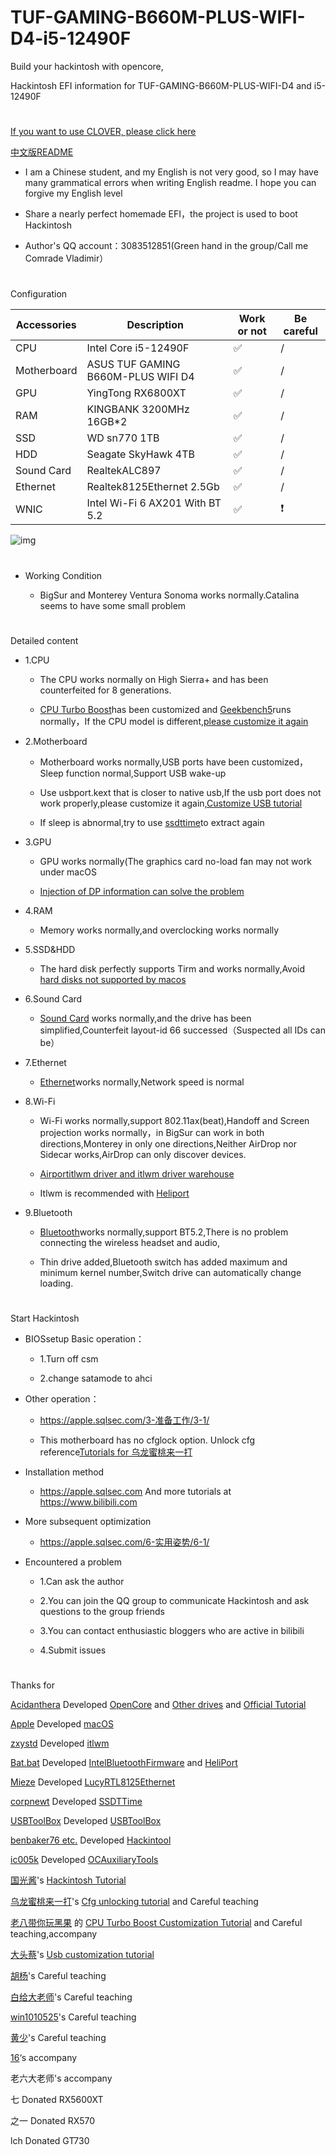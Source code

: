 # TUF-GAMING-B660M-PLUS-WIFI-D4-i5-12490F
 
 Build your hackintosh with opencore, 
 
 Hackintosh EFI information for TUF-GAMING-B660M-PLUS-WIFI-D4 and i5-12490F
 #
 [If you want to use CLOVER, please click here](https://github.com/dawalishi0821/Hackintosh-TUF-GAMING-B660M-PLUS-WIFI-D4-i5-12490F/tree/CLOVER)

[中文版README](https://github.com/dawalishi0821/Hackintosh-TUF-GAMING-B660M-PLUS-WIFI-D4-12490f/blob/main/README-zh-Hans.md)

*  I am a Chinese student, and my English is not very good, 
so I may have many grammatical errors when writing English readme. 
I hope you can forgive my English level

*  Share a nearly perfect homemade EFI，the project is used to boot Hackintosh

*  Author's QQ account：3083512851(Green hand in the group/Call me Comrade Vladimir）

#
Configuration

Accessories |  Description | Work or not | Be careful
----|----|----|---
CPU | Intel Core i5-12490F |✅|/
Motherboard | ASUS TUF GAMING B660M-PLUS WIFI D4 |✅|/
GPU | YingTong RX6800XT |✅|/
RAM | KINGBANK 3200MHz 16GB*2 |✅|/
SSD | WD sn770 1TB |✅|/
HDD | Seagate SkyHawk 4TB  |✅|/
Sound Card | RealtekALC897 |✅|/
Ethernet | Realtek8125Ethernet 2.5Gb |✅|/
WNIC | Intel Wi-Fi 6 AX201 With BT 5.2 |✅|❗

![img](https://raw.githubusercontent.com/dawalishi0821/Hackintosh-TUF-GAMING-B660M-PLUS-WIFI-D4-i5-12490F/main/关于本机.png)
#
*  Working Condition

     *  BigSur and Monterey Ventura Sonoma works normally.Catalina  seems to have some small problem
#
Detailed content
*  1.CPU

     *  The CPU works normally on High Sierra+ and has been counterfeited for 8 generations.

     *  [CPU Turbo Boost](https://github.com/acidanthera/CPUFriend)has been customized and [Geekbench5](https://www.geekbench.com)runs normally，If the CPU model is different,[please customize it again](https://www.bilibili.com/video/BV143411F7aJ/?share_source=copy_web&vd_source=89eb3ac3d3a5704fbe370f14fbc338ef)

*  2.Motherboard

     *  Motherboard works normally,USB ports have been customized，Sleep function normal,Support USB wake-up

     *  Use usbport.kext that is closer to native usb,If the usb port does not work properly,please customize it again,[Customize USB tutorial](https://www.bilibili.com/video/BV1m3411b7JP/?share_source=copy_web&vd_source=89eb3ac3d3a5704fbe370f14fbc338ef)

     *  If sleep is abnormal,try to use [ssdttime](https://github.com/corpnewt/SSDTTime)to extract again

*  3.GPU

     *  GPU works normally(The graphics card no-load fan may not work under macOS

     *  [Injection of DP information can solve the problem](https://www.bilibili.com/video/BV1WT411A72F/?share_source=copy_web&vd_source=89eb3ac3d3a5704fbe370f14fbc338ef)

*  4.RAM

     *  Memory works normally,and overclocking works normally

*  5.SSD&HDD

     *  The hard disk perfectly supports Tirm and works normally,Avoid [hard disks not supported by macos](https://hpglw.com/cdc6109c.html)

*  6.Sound Card

     *  [Sound Card](https://github.com/acidanthera/AppleALC) works normally,and the drive has been simplified,Counterfeit layout-id 66 successed（Suspected all IDs can be）

*  7.Ethernet

     *  [Ethernet](https://www.insanelymac.com/forum/files/file/1004-lucyrtl8125ethernet/)works normally,Network speed is normal

*  8.Wi-Fi

     *  Wi-Fi works normally,support 802.11ax(beat),Handoff and Screen projection works normally，in BigSur can work in both directions,Monterey in only one directions,Neither AirDrop nor Sidecar works,AirDrop can only discover devices.

     *  [Airportitlwm driver and itlwm driver warehouse](https://github.com/OpenIntelWireless/itlwm/releases)

     *   Itlwm is recommended with [Heliport](https://github.com/OpenIntelWireless/HeliPort)

*   9.Bluetooth

     *   [Bluetooth](https://github.com/OpenIntelWireless/IntelBluetoothFirmware)works normally,support BT5.2,There is no problem connecting the wireless headset and audio,

     *  Thin drive added,Bluetooth switch has added maximum and minimum kernel number,Switch drive can automatically change loading.

#
Start Hackintosh
*  BIOSsetup Basic operation：

     *  1.Turn off csm

     *  2.change satamode to ahci

*  Other operation：

     *  https://apple.sqlsec.com/3-准备工作/3-1/

     *  This motherboard has no cfglock option. Unlock cfg reference[Tutorials for 乌龙蜜桃来一打](https://www.bilibili.com/video/BV1LV4y1N7jF/?share_source=copy_web&vd_source=89eb3ac3d3a5704fbe370f14fbc338ef)

*   Installation method

     *  https://apple.sqlsec.com
And more tutorials at https://www.bilibili.com

*   More subsequent optimization

     *  https://apple.sqlsec.com/6-实用姿势/6-1/

*  Encountered a problem

     *  1.Can ask the author 

     *  2.You can join the QQ group to communicate  Hackintosh and ask questions to the group friends

     *  3.You can contact enthusiastic bloggers who are active in bilibili

     *  4.Submit issues
#
Thanks for

[Acidanthera](https://github.com/acidanthera) Developed [OpenCore](https://github.com/acidanthera/OpenCorePkg) and [Other drives](https://github.com/orgs/acidanthera/repositories) and [Official Tutorial](https://dortania.github.io/OpenCore-Install-Guide/)

[Apple](https://www.apple.com) Developed [macOS](https://www.apple.com/macos/)

[zxystd](https://github.com/zxystd) Developed [itlwm](https://github.com/OpenIntelWireless/itlwm)

[Bat.bat](https://github.com/williambj1) Developed [IntelBluetoothFirmware](https://github.com/OpenIntelWireless/IntelBluetoothFirmware) and [HeliPort](https://github.com/OpenIntelWireless/HeliPort)

[Mieze](https://www.insanelymac.com/forum/profile/983225-mieze/) Developed [LucyRTL8125Ethernet](https://www.insanelymac.com/forum/files/file/1004-lucyrtl8125ethernet/)

[corpnewt](https://github.com/corpnewt) Developed [SSDTTime](https://github.com/corpnewt/SSDTTime)

[USBToolBox](https://github.com/USBToolBox) Developed [USBToolBox](https://github.com/USBToolBox)

[benbaker76 etc.](https://github.com/benbaker76) Developed [Hackintool](https://github.com/benbaker76/Hackintool)

[ic005k](https://github.com/ic005k) Developed [OCAuxiliaryTools](https://github.com/ic005k/OCAuxiliaryTools)

[国光酱](https://space.bilibili.com/112842166?spm_id_from=333.337.0.0)'s [Hackintosh  Tutorial](https://apple.sqlsec.com)

[乌龙蜜桃来一打](https://space.bilibili.com/244390800?spm_id_from=333.337.0.0)'s  [Cfg unlocking tutorial](https://www.bilibili.com/video/BV1LV4y1N7jF/?spm_id_from=333.999.0.0&vd_source=1b694a12fb9af6d07f612a9c284e1867) and Careful teaching

[老八带你玩黑果](https://space.bilibili.com/504306154?spm_id_from=333.337.search-card.all.click) 的 [CPU Turbo Boost Customization Tutorial](https://www.bilibili.com/video/BV143411F7aJ/?spm_id_from=333.999.0.0&vd_source=1b694a12fb9af6d07f612a9c284e1867) and Careful teaching,accompany

[大头蔡](https://space.bilibili.com/16323318)'s [Usb customization tutorial](https://www.bilibili.com/video/BV1m3411b7JP/?spm_id_from=333.337.search-card.all.click&vd_source=1b694a12fb9af6d07f612a9c284e1867)

[胡杨](https://space.bilibili.com/597075281?spm_id_from=333.337.0.0)'s Careful teaching

[白给大老师](https://space.bilibili.com/1314835603?spm_id_from=333.337.0.0)'s Careful teaching

[win1010525](https://github.com/win1010525)'s Careful teaching

[黄少](https://space.bilibili.com/621086526?spm_id_from=333.337.0.0)'s Careful teaching

[16](https://github.com/shilu0718)‘s accompany

老六大老师's accompany

七 Donated RX5600XT

之一 Donated RX570

lch Donated GT730
